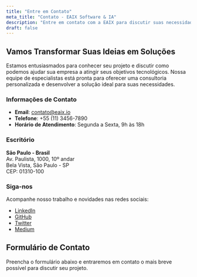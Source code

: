 ```yaml
---
title: "Entre em Contato"
meta_title: "Contato - EAIX Software & IA"
description: "Entre em contato com a EAIX para discutir suas necessidades de desenvolvimento de software, APIs ou soluções de inteligência artificial."
draft: false
---
```


## Vamos Transformar Suas Ideias em Soluções

Estamos entusiasmados para conhecer seu projeto e discutir como podemos ajudar sua empresa a atingir seus objetivos tecnológicos. Nossa equipe de especialistas está pronta para oferecer uma consultoria personalizada e desenvolver a solução ideal para suas necessidades.

### Informações de Contato

- **Email**: contato@eaix.io
- **Telefone**: +55 (11) 3456-7890
- **Horário de Atendimento**: Segunda a Sexta, 9h às 18h

### Escritório

**São Paulo - Brasil**  
Av. Paulista, 1000, 10º andar  
Bela Vista, São Paulo - SP  
CEP: 01310-100

### Siga-nos

Acompanhe nosso trabalho e novidades nas redes sociais:

- [LinkedIn](#)
- [GitHub](#)
- [Twitter](#)
- [Medium](#)

## Formulário de Contato

Preencha o formulário abaixo e entraremos em contato o mais breve possível para discutir seu projeto.
